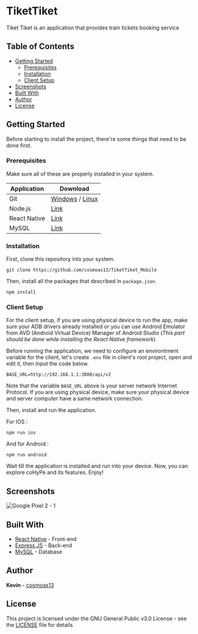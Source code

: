 # TiketTiket

Tiket Tiket is an application that provides train tickets booking service

## Table of Contents

- [Getting Started](#getting-started)
  - [Prerequisites](#prerequisites)
  - [Installation](#installation)
  - [Client Setup](#client-setup)
- [Screenshots](#screenshots)
- [Built With](#built-with)
- [Author](#author)
- [License](#license)

## Getting Started

Before starting to install the project, there're some things that need to be done first.

### Prerequisites

Make sure all of these are properly installed in your system.

| Application  | Download                                                                            |
| ------------ | ----------------------------------------------------------------------------------- |
| Git          | [Windows](https://gitforwindows.org/) / [Linux](https://git-scm.com/download/linux) |
| Node.js      | [Link](https://nodejs.org/en/download/)                                             |
| React Native | [Link](https://facebook.github.io/react-native/docs/getting-started)                |
| MySQL        | [Link](https://www.mysql.com/downloads/)                                            |

### Installation

First, clone this repository into your system.

```
git clone https://github.com/cosmoas13/TiketTiket_Mobile
```

Then, install all the packages that described in `package.json`.

```
npm install
```

### Client Setup

For the client setup, if you are using physical device to run the app, make sure your ADB drivers already installed or you can use Android Emulator from AVD (Android Virtual Device) Manager of Android Studio (_This part should be done while installing the React Native framework_)

Before running the application, we need to configure an environtment variable for the client, let's create `.env` file in client's root project, open and edit it, then input the code below.

```
BASE_URL=http://192.168.1.1:3000/api/v2
```

Note that the variable `BASE_URL` above is your server network Internet Protocol. If you are using physical device, make sure your physical device and server computer have a same network connection.

Then, install and run the application.

For IOS :

`npm run ios`

And for Android :

`npm run android`

Wait till the application is installed and run into your device. Now, you can explore coHyPe and its features. Enjoy!

## Screenshots

![Google Pixel 2 - 1](https://user-images.githubusercontent.com/29488803/77260480-dfa3eb00-6cba-11ea-9bc5-05000b7592f9.png)


## Built With

- [React Native](https://facebook.github.io/react-native/) - Front-end
- [Express JS](https://expressjs.com) - Back-end
- [MySQL](https://www.mysql.com) - Database

## Author

**Kevin** - [cosmoas13](https://github.com/cosmoas13)

## License

This project is licensed under the GNU General Public v3.0 License - see the [LICENSE](LICENSE) file for details
